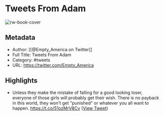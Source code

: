 # Tweets From Adam

![rw-book-cover](https://pbs.twimg.com/profile_images/1552087933066399746/RjjV9Fmz.jpg)

## Metadata
- Author: [[@Empty_America on Twitter]]
- Full Title: Tweets From Adam
- Category: #tweets
- URL: https://twitter.com/Empty_America

## Highlights
- Unless they make the mistake of falling for a good looking loser, everyone of those girls will probably get their wish. 
  There is no payback in this world, they won't get "punished" or whatever you all want to happen. https://t.co/51ozMrV8Cv ([View Tweet](https://twitter.com/Empty_America/status/1580643632067280896))
